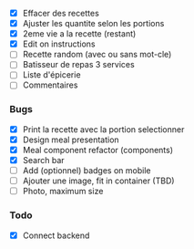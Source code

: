- [x] Effacer des recettes
- [x] Ajuster les quantite selon les portions
- [x] 2eme vie a la recette (restant)
- [x] Edit on instructions
- [ ] Recette random (avec ou sans mot-cle)
- [ ] Batisseur de repas 3 services
- [ ] Liste d'épicerie
- [ ] Commentaires

### Bugs

- [x] Print la recette avec la portion selectionner
- [x] Design meal presentation
- [x] Meal component refactor (components)
- [x] Search bar
- [ ] Add (optionnel) badges on mobile
- [ ] Ajouter une image, fit in container (TBD)
- [ ] Photo, maximum size

### Todo

- [x] Connect backend
